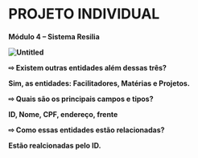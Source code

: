 <h1>PROJETO INDIVIDUAL</h1>

<h4>Módulo 4 – Sistema Resilia
<p></p>

![Untitled](https://user-images.githubusercontent.com/113394226/213026319-cc52711c-c672-4cff-8e4b-b90edad36d68.png)

<p></p>
⇨ Existem outras entidades além dessas três?
<p>Sim, as entidades: Facilitadores, Matérias e Projetos.</p>

⇨ Quais são os principais campos e tipos?
<p>ID, Nome, CPF, endereço, frente </p>

⇨ Como essas entidades estão relacionadas?
 <p>Estão realcionadas pelo ID.</p>

 </h4>

